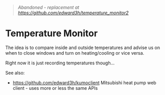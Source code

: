 > _Abandoned - replacement at <https://github.com/edward3h/temperature_monitor2>_

# Temperature Monitor

The idea is to compare inside and outside temperatures and advise us on when
to close windows and turn on heating/cooling or vice versa.

Right now it is just recording temperatures though...

See also:

- <https://github.com/edward3h/kumoclient> Mitsubishi heat pump web client -
  uses more or less the same APIs
